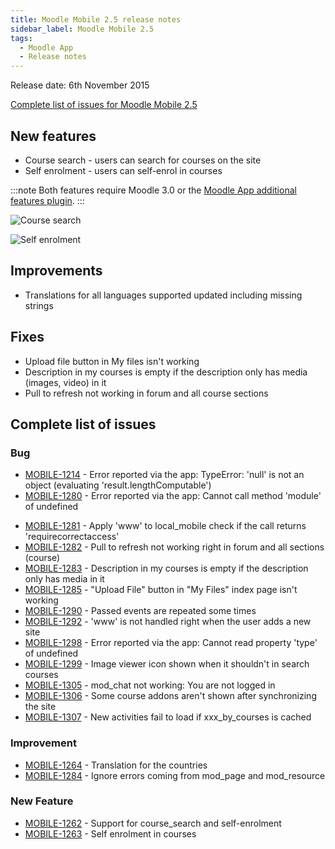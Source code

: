```yaml
---
title: Moodle Mobile 2.5 release notes
sidebar_label: Moodle Mobile 2.5
tags:
  - Moodle App
  - Release notes
---
```


Release date: 6th November 2015

[Complete list of issues for Moodle Mobile 2.5](http://moodle.atlassian.net/secure/IssueNavigator!executeAdvanced.jspa?jqlQuery=project+%3D+mobile+and+resolution+%3D+fixed+AND+fixVersion+in+%28%222.5%22%29)

## New features

- Course search - users can search for courses on the site
- Self enrolment - users can self-enrol in courses

:::note
Both features require Moodle 3.0 or the [Moodle App additional features plugin](https://moodle.org/plugins/view/local_mobile).
:::
<div className="row">
<div className="col" style={{maxWidth: 300}}>

![Course search](./_files/MM2501.png)

</div>
<div className="col" style={{maxWidth: 300}}>

![Self enrolment](./_files/MM2502.png)

</div>
</div>

## Improvements

- Translations for all languages supported updated including missing strings

## Fixes

- Upload file button in My files isn't working
- Description in my courses is empty if the description only has media (images, video) in it
- Pull to refresh not working in forum and all course sections

## Complete list of issues

### Bug

- [MOBILE-1214](https://moodle.atlassian.net/browse/MOBILE-1214) - Error reported via the app: TypeError: 'null' is not an object (evaluating 'result.lengthComputable')
- [MOBILE-1280](https://moodle.atlassian.net/browse/MOBILE-1280) - Error reported via the app: Cannot call method 'module' of undefined
<!-- cspell:disable-next-line -->
- [MOBILE-1281](https://moodle.atlassian.net/browse/MOBILE-1281) - Apply 'www' to local_mobile check if the call returns 'requirecorrectaccess'
- [MOBILE-1282](https://moodle.atlassian.net/browse/MOBILE-1282) - Pull to refresh not working right in forum and all sections (course)
- [MOBILE-1283](https://moodle.atlassian.net/browse/MOBILE-1283) - Description in my courses is empty if the description only has media in it
- [MOBILE-1285](https://moodle.atlassian.net/browse/MOBILE-1285) - "Upload File" button in "My Files" index page isn't working
- [MOBILE-1290](https://moodle.atlassian.net/browse/MOBILE-1290) - Passed events are repeated some times
- [MOBILE-1292](https://moodle.atlassian.net/browse/MOBILE-1292) - 'www' is not handled right when the user adds a new site
- [MOBILE-1298](https://moodle.atlassian.net/browse/MOBILE-1298) - Error reported via the app: Cannot read property 'type' of undefined
- [MOBILE-1299](https://moodle.atlassian.net/browse/MOBILE-1299) - Image viewer icon shown when it shouldn't in search courses
- [MOBILE-1305](https://moodle.atlassian.net/browse/MOBILE-1305) - mod_chat not working: You are not logged in
- [MOBILE-1306](https://moodle.atlassian.net/browse/MOBILE-1306) - Some course addons aren't shown after synchronizing the site
- [MOBILE-1307](https://moodle.atlassian.net/browse/MOBILE-1307) - New activities fail to load if xxx_by_courses is cached

### Improvement

- [MOBILE-1264](https://moodle.atlassian.net/browse/MOBILE-1264) - Translation for the countries
- [MOBILE-1284](https://moodle.atlassian.net/browse/MOBILE-1284) - Ignore errors coming from mod_page and mod_resource

### New Feature

- [MOBILE-1262](https://moodle.atlassian.net/browse/MOBILE-1262) - Support for course_search and self-enrolment
- [MOBILE-1263](https://moodle.atlassian.net/browse/MOBILE-1263) - Self enrolment in courses

